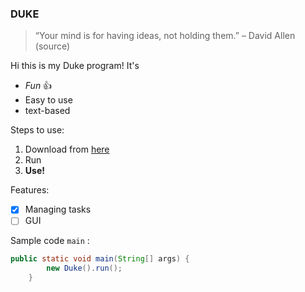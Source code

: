 ### DUKE 

> “Your mind is for having ideas, not holding them.” – David Allen (source)

Hi this is my Duke program! It's

- _Fun_ 👍 
- Easy to use
- text-based

Steps to use:

1. Download from [here](https://github.com/nus-cs2103-AY2122S1/ip/pull/461)
2. Run
3. **Use!**

Features:

- [x] Managing tasks
- [ ] GUI

Sample code `main` :
```java
public static void main(String[] args) {
        new Duke().run();
    }
```
